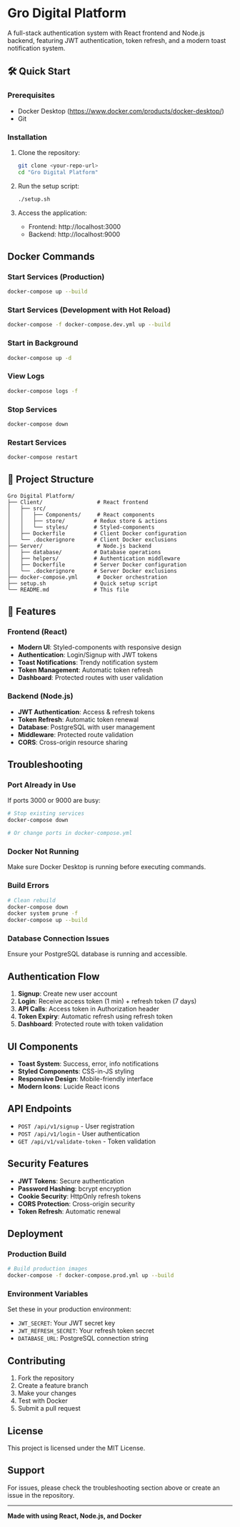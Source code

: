 #  Gro Digital Platform

A full-stack authentication system with React frontend and Node.js backend, featuring JWT authentication, token refresh, and a modern toast notification system.

## 🛠️ Quick Start

### Prerequisites
- Docker Desktop (https://www.docker.com/products/docker-desktop/)
- Git

### Installation
1. Clone the repository:
   ```bash
   git clone <your-repo-url>
   cd "Gro Digital Platform"
   ```

2. Run the setup script:
   ```bash
   ./setup.sh
   ```

3. Access the application:
   - Frontend: http://localhost:3000
   - Backend: http://localhost:9000

##  Docker Commands

### Start Services (Production)
```bash
docker-compose up --build
```

### Start Services (Development with Hot Reload)
```bash
docker-compose -f docker-compose.dev.yml up --build
```

### Start in Background
```bash
docker-compose up -d
```

### View Logs
```bash
docker-compose logs -f
```

### Stop Services
```bash
docker-compose down
```

### Restart Services
```bash
docker-compose restart
```

## 📁 Project Structure
```
Gro Digital Platform/
├── Client/                 # React frontend
│   ├── src/
│   │   ├── Components/     # React components
│   │   ├── store/         # Redux store & actions
│   │   └── styles/        # Styled-components
│   ├── Dockerfile         # Client Docker configuration
│   └── .dockerignore      # Client Docker exclusions
├── Server/                 # Node.js backend
│   ├── database/          # Database operations
│   ├── helpers/           # Authentication middleware
│   ├── Dockerfile         # Server Docker configuration
│   └── .dockerignore      # Server Docker exclusions
├── docker-compose.yml      # Docker orchestration
├── setup.sh               # Quick setup script
└── README.md              # This file
```

## 🔧 Features

### Frontend (React)
- **Modern UI**: Styled-components with responsive design
- **Authentication**: Login/Signup with JWT tokens
- **Toast Notifications**: Trendy notification system
- **Token Management**: Automatic token refresh
- **Dashboard**: Protected routes with user validation

### Backend (Node.js)
- **JWT Authentication**: Access & refresh tokens
- **Token Refresh**: Automatic token renewal
- **Database**: PostgreSQL with user management
- **Middleware**: Protected route validation
- **CORS**: Cross-origin resource sharing

##  Troubleshooting

### Port Already in Use
If ports 3000 or 9000 are busy:
```bash
# Stop existing services
docker-compose down

# Or change ports in docker-compose.yml
```

### Docker Not Running
Make sure Docker Desktop is running before executing commands.

### Build Errors
```bash
# Clean rebuild
docker-compose down
docker system prune -f
docker-compose up --build
```

### Database Connection Issues
Ensure your PostgreSQL database is running and accessible.

##  Authentication Flow

1. **Signup**: Create new user account
2. **Login**: Receive access token (1 min) + refresh token (7 days)
3. **API Calls**: Access token in Authorization header
4. **Token Expiry**: Automatic refresh using refresh token
5. **Dashboard**: Protected route with token validation

## UI Components

- **Toast System**: Success, error, info notifications
- **Styled Components**: CSS-in-JS styling
- **Responsive Design**: Mobile-friendly interface
- **Modern Icons**: Lucide React icons

##  API Endpoints

- `POST /api/v1/signup` - User registration
- `POST /api/v1/login` - User authentication
- `GET /api/v1/validate-token` - Token validation

##  Security Features

- **JWT Tokens**: Secure authentication
- **Password Hashing**: bcrypt encryption
- **Cookie Security**: HttpOnly refresh tokens
- **CORS Protection**: Cross-origin security
- **Token Refresh**: Automatic renewal

##  Deployment

### Production Build
```bash
# Build production images
docker-compose -f docker-compose.prod.yml up --build
```

### Environment Variables
Set these in your production environment:
- `JWT_SECRET`: Your JWT secret key
- `JWT_REFRESH_SECRET`: Your refresh token secret
- `DATABASE_URL`: PostgreSQL connection string

##  Contributing

1. Fork the repository
2. Create a feature branch
3. Make your changes
4. Test with Docker
5. Submit a pull request

## License

This project is licensed under the MIT License.

##  Support

For issues, please check the troubleshooting section above or create an issue in the repository.

---

**Made with using React, Node.js, and Docker**
